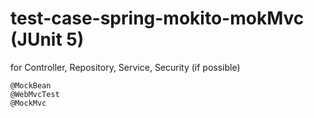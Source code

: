 # test-case-spring-mokito-mokMvc (JUnit 5)

for Controller, Repository, Service, Security (if possible)

```
@MockBean
@WebMvcTest
@MockMvc
```
